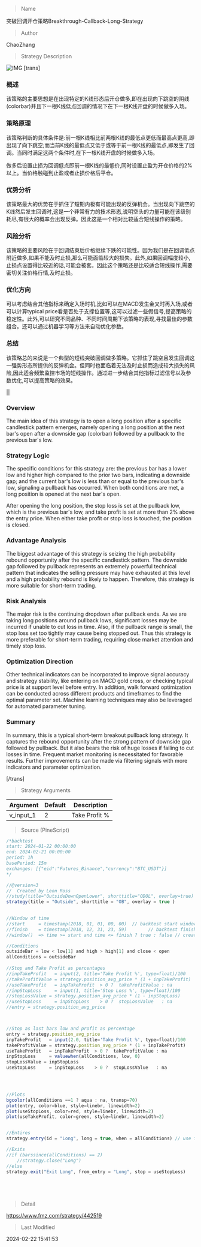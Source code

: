 
> Name

突破回调开仓策略Breakthrough-Callback-Long-Strategy

> Author

ChaoZhang

> Strategy Description

![IMG](https://www.fmz.com/upload/asset/d9a128877d2a64b510.png)
[trans]
### 概述

该策略的主要思想是在出现特定的K线形态后开仓做多,即在出现向下跳空的阴线(colorbar)并且下一根K线低点回调的情况下在下一根K线开盘的时候做多入场。

### 策略原理  

该策略判断的具体条件是:前一根K线相比前两根K线的最低点更低而最高点更高,即出现了向下跳空;而当前K线的最低点又低于或等于前一根K线的最低点,即发生了回调。当同时满足这两个条件时,在下一根K线开盘的时候做多入场。  

做多后设置止损为回调低点即前一根K线的最低价,同时设置止盈为开仓价格的2%以上。当价格触碰到止盈或者止损价格后平仓。

### 优势分析

该策略最大的优势在于抓住了短期内极有可能出现的反弹机会。当出现向下跳空的K线然后发生回调时,这是一个非常有力的技术形态,说明空头的力量可能在该级别耗尽,有很大的概率会出现反弹。因此这是一个相对比较适合短线操作的策略。

### 风险分析  

该策略的主要风险在于回调结束后价格继续下跌的可能性。因为我们是在回调低点附近做多,如果不能及时止损,那么可能面临较大的损失。此外,如果回调幅度较小,止损点设置得比较近的话,可能会被套。因此这个策略还是比较适合短线操作,需要密切关注价格行情,及时止损。  

### 优化方向  

可以考虑结合其他指标来确定入场时机,比如可以在MACD发生金叉时再入场,或者可以计算typical price看是否处于支撑位置等,这可以过滤一些假信号,提高策略的稳定性。此外,可以研究不同品种、不同时间周期下该策略的表现,寻找最佳的参数组合。还可以通过机器学习等方法来自动优化参数。

### 总结  

该策略总的来说是一个典型的短线突破回调做多策略。它抓住了跳空且发生回调这一强势形态所提供的反弹机会。但同时也面临着无法及时止损而造成较大损失的风险,因此适合频繁监控市场的短线操作。通过进一步结合其他指标过滤信号以及参数优化,可以提高策略的效果。

||

### Overview

The main idea of this strategy is to open a long position after a specific candlestick pattern emerges, namely opening a long position at the next bar's open after a downside gap (colorbar) followed by a pullback to the previous bar's low.   

### Strategy Logic

The specific conditions for this strategy are: the previous bar has a lower low and higher high compared to the prior two bars, indicating a downside gap; and the current bar's low is less than or equal to the previous bar's low, signaling a pullback has occurred. When both conditions are met, a long position is opened at the next bar's open.
  
After opening the long position, the stop loss is set at the pullback low, which is the previous bar's low, and take profit is set at more than 2% above the entry price. When either take profit or stop loss is touched, the position is closed.

### Advantage Analysis

The biggest advantage of this strategy is seizing the high probability rebound opportunity after the specific candlestick pattern. The downside gap followed by pullback represents an extremely powerful technical pattern that indicates the selling pressure may have exhausted at this level and a high probability rebound is likely to happen. Therefore, this strategy is more suitable for short-term trading.  

### Risk Analysis   

The major risk is the continuing dropdown after pullback ends. As we are taking long positions around pullback lows, significant losses may be incurred if unable to cut loss in time. Also, if the pullback range is small, the stop loss set too tightly may cause being stopped out. Thus this strategy is more preferable for short-term trading, requiring close market attention and timely stop loss.
  
### Optimization Direction  

Other technical indicators can be incorporated to improve signal accuracy and strategy stability, like entering on MACD gold cross, or checking typical price is at support level before entry. In addition, walk forward optimization can be conducted across different products and timeframes to find the optimal parameter set. Machine learning techniques may also be leveraged for automated parameter tuning.  

### Summary

In summary, this is a typical short-term breakout pullback long strategy. It captures the rebound opportunity after the strong pattern of downside gap followed by pullback. But it also bears the risk of huge losses if failing to cut losses in time. Frequent market monitoring is necessitated for favorable results. Further improvements can be made via filtering signals with more indicators and parameter optimization.

[/trans]

> Strategy Arguments



|Argument|Default|Description|
|----|----|----|
|v_input_1|2|Take Profit %|


> Source (PineScript)

``` javascript
/*backtest
start: 2024-01-22 00:00:00
end: 2024-02-21 00:00:00
period: 1h
basePeriod: 15m
exchanges: [{"eid":"Futures_Binance","currency":"BTC_USDT"}]
*/

//@version=3
//  Created by Leon Ross
//study(title="OutsideDownOpenLower", shorttitle="ODOL", overlay=true)
strategy(title = "Outside", shorttitle = "OB", overlay = true )
  

//Window of time
//start     = timestamp(2018, 01, 01, 00, 00)  // backtest start window
//finish    = timestamp(2018, 12, 31, 23, 59)        // backtest finish window
//window()  => time >= start and time <= finish ? true : false // create function "within window of time"  

//Conditions
outsideBar = low < low[1] and high > high[1] and close < open
allConditions = outsideBar
  
//Stop and Take Profit as percentages
//inpTakeProfit   = input(2, title='Take Profit %', type=float)/100
//takeProfitValue = strategy.position_avg_price * (1 + inpTakeProfit)
//useTakeProfit   = inpTakeProfit  > 0 ?  takeProfitValue : na
//inpStopLoss     = input(1, title='Stop Loss %', type=float)/100
//stopLossValue = strategy.position_avg_price * (1 - inpStopLoss)
//useStopLoss     = inpStopLoss    > 0 ?  stopLossValue   : na
//entry = strategy.position_avg_price



//Stop as last bars low and profit as percentage
entry = strategy.position_avg_price
inpTakeProfit   = input(2.0, title='Take Profit %', type=float)/100
takeProfitValue = strategy.position_avg_price * (1 + inpTakeProfit)
useTakeProfit   = inpTakeProfit  > 0 ?  takeProfitValue : na
inpStopLoss     = valuewhen(allConditions, low, 0)
stopLossValue = inpStopLoss
useStopLoss     = inpStopLoss    > 0 ?  stopLossValue   : na
    



//Plots
bgcolor(allConditions ==1 ? aqua : na, transp=70)
plot(entry, color=blue, style=linebr, linewidth=2)
plot(useStopLoss, color=red, style=linebr, linewidth=2)
plot(useTakeProfit, color=green, style=linebr, linewidth=2)


//Entires
strategy.entry(id = "Long", long = true, when = allConditions) // use function or simple condition to decide when to get in

//Exits
//if (barssince(allConditions) == 2)
    //strategy.close("Long")
//else
strategy.exit("Exit Long", from_entry = "Long", stop = useStopLoss)






```

> Detail

https://www.fmz.com/strategy/442519

> Last Modified

2024-02-22 15:41:53
